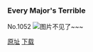 ### Every Major's Terrible
No.1052
![图片不见了~~~](https://imgs.xkcd.com/comics/every_majors_terrible.png)

[原址](https://xkcd.com//1052) [下载](https://imgs.xkcd.com/comics/every_majors_terrible.png)


